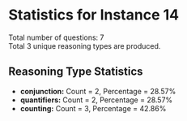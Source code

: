 # Statistics for Instance 14<br/>
Total number of questions: 7<br/>
Total 3 unique reasoning types are produced.<br/>
## Reasoning Type Statistics<br/>
- **conjunction:** Count = 2, Percentage = 28.57%<br/>
- **quantifiers:** Count = 2, Percentage = 28.57%<br/>
- **counting:** Count = 3, Percentage = 42.86%<br/>
